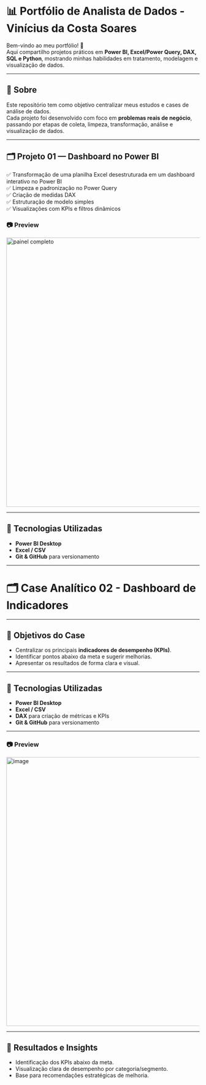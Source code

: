 # 📊 Portfólio de Analista de Dados - Vinícius da Costa Soares

Bem-vindo ao meu portfólio! 🚀  
Aqui compartilho projetos práticos em **Power BI, Excel/Power Query, DAX, SQL e Python**, mostrando minhas habilidades em tratamento, modelagem e visualização de dados.

---

## 📌 Sobre  
Este repositório tem como objetivo centralizar meus estudos e cases de análise de dados.  
Cada projeto foi desenvolvido com foco em **problemas reais de negócio**, passando por etapas de coleta, limpeza, transformação, análise e visualização de dados.

---

## 🗂 Projeto 01 — **Dashboard no Power BI**

✅ Transformação de uma planilha Excel desestruturada em um dashboard interativo no Power BI  
✅ Limpeza e padronização no Power Query  
✅ Criação de medidas DAX  
✅ Estruturação de modelo simples  
✅ Visualizações com KPIs e filtros dinâmicos  

### 📷 Preview  
<img width="1277" height="703" alt="painel completo" src="https://github.com/user-attachments/assets/69f3c41f-7284-42c5-9a81-105413ef82a6" />

---

## 🚀 Tecnologias Utilizadas

- **Power BI Desktop**  
- **Excel / CSV**  
- **Git & GitHub** para versionamento  

---

# 🗂 Case Analítico 02 - Dashboard de Indicadores

---

## 🎯 Objetivos do Case
- Centralizar os principais **indicadores de desempenho (KPIs)**.  
- Identificar pontos abaixo da meta e sugerir melhorias.  
- Apresentar os resultados de forma clara e visual.  

---

## 🚀 Tecnologias Utilizadas
- **Power BI Desktop**  
- **Excel / CSV**  
- **DAX** para criação de métricas e KPIs  
- **Git & GitHub** para versionamento  

---

### 📷 Preview  
<img width="1432" height="702" alt="image" src="https://github.com/user-attachments/assets/c76b3e06-0f85-40dd-b637-97ef03ad757c" />

---

## 🚀 Resultados e Insights
- Identificação dos KPIs abaixo da meta.
- Visualização clara de desempenho por categoria/segmento. 
- Base para recomendações estratégicas de melhoria.



